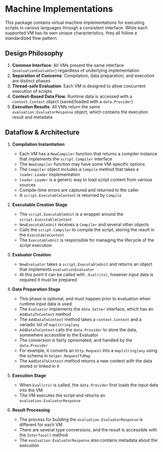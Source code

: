 # Machine Implementations

This package contains virtual machine implementations for executing scripts in various languages through a consistent interface. While each supported VM has its own unique characteristics, they all follow a standardized flow pattern.

## Design Philosophy

1. **Common Interface**: All VMs present the same interface (`evaluationEvaluator`) regardless of underlying implementation
2. **Separation of Concerns**: Compilation, data preparation, and execution are distinct phases
3. **Thread-safe Evaluation**: Each VM is designed to allow concurrent execution of scripts
3. **Context-Based Data Flow**:  Runtime data is accessed with a `context.Context` object (saved/loaded with a `data.Provider`) 
4. **Execution Results**: All VMs return the same `evaluation.EvaluatorResponse` object, which contains the execution result and metadata

## Dataflow & Architecture

1. **Compilation Instantiation**
   - Each VM has a `NewCompiler` function that returns a compiler instance that implements the `script.Compiler` interface
   - The `NewCompiler` function may have some VM-specific options
   - The `Compiler` object includes a `Compile` method that takes a `loader.Loader` implementation
   - `loader.Loader` is a generic way to load script content from various sources
   - Compile-time errors are captured and returned to the caller
   - A `script.ExecutableContent` is returned by `Compile`

2. **Executable Creation Stage**
   - The `script.ExecutableUnit` is a wrapper around the `script.ExecutableContent`
   - `NewExecutableUnit` receives a `Compiler` and several other objects
   - Calls the `script.Compiler` to compile the script, storing the result in the `ExecutableContent`
   - The `ExecutableUnit` is responsible for managing the lifecycle of the script execution

3. **Evaluator Creation**
   - `NewEvaluator` takes a `script.ExecutableUnit` and returns an object that implements `evaluationEvaluator`
   - At this point it can be called with `.Eval(ctx)`, however input data is required it must be prepared

4. **Data Preparation Stage**
   - This phase is optional, and must happen prior to evaluation when runtime input data is used
   - The `Evaluator` implements the `data.Setter` interface, which has an `AddDataToContext` method
   - The `AddDataToContext` method takes a `context.Context` and a variadic list of `map[string]any`
   - `AddDataToContext` calls the `data.Provider` to store the data, somewhere accessible to the Evaluator
   - The conversion is fairly opinionated, and handled by the `data.Provider`
   - For example, it converts an `http.Request` into a `map[string]any` using the schema in `helper.RequestToMap`
   - The `AddDataToContext` method returns a new context with the data stored or linked in it

5. **Execution Stage**
   - When `Eval(ctx)` is called, the `data.Provider` first loads the input data into the VM
   - The VM executes the script and returns an `evaluation.EvaluatorResponse`

6. **Result Processing**
   - The process for building the `evaluation.EvaluatorResponse` is different for each VM
   - There are several type conversions, and the result is accessible with the `Interface()` method
   - The `evaluation.EvaluatorResponse` also contains metadata about the execution
